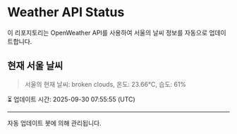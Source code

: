 
# Weather API Status

이 리포지토리는 OpenWeather API를 사용하여 서울의 날씨 정보를 자동으로 업데이트합니다.

## 현재 서울 날씨
> 서울의 현재 날씨: broken clouds, 온도: 23.66°C, 습도: 61%

⏳ 업데이트 시간: 2025-09-30 07:55:55 (UTC)

---
자동 업데이트 봇에 의해 관리됩니다.
